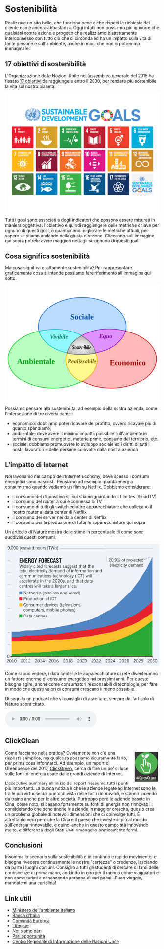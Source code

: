<style>
.centered {
	text-align: center;
}
img.right_side {
  float: right;
  margin:5px 5px 0px 20px;
  width: 50%;
}
img.left_side {
  float:left;
  margin:5px 20px 0px 5px;
  width: 20%;
}

p.clear {
  clear: both;  
}
p.img-container {
  margin-bottom: 15px;
}

p.img-container::after {
  margin-bottom: 15px;
  overflow: hidden;
  clear: both;
}
</style>

# Sostenibilità

Realizzare un sito bello, che funziona bene e che rispetti le richieste del cliente non è ancora abbastanza. Oggi infatti non possiamo più ignorare che qualsiasi nostra azione e progetto che realizziamo è strettamente interconnesso con tutto ciò che ci circonda ed ha un impatto sulla vita di tante persone e sull'ambiente, anche in modi che non ci potremmo immaginare.

## 17 obiettivi di sostenibilità
L'Organizzazione delle Nazioni Unite nell'assemblea generale del 2015 ha fissato [17 obiettivi](https://www.un.org/sustainabledevelopment/sustainable-development-goals/) da raggiungere entro il 2030, per rendere più sostenibile la vita sul nostro pianeta.

<p align="center">
<a href="https://www.un.org/sustainabledevelopment/sustainable-development-goals/">
<img title="17 sustenability goals" alt="17 sustenability goals" src="assets/goals.png"></a>
</p>

Tutti i goal sono associati a degli indicatori che possono essere misurati in maniera oggettiva: l'obiettivo è quindi raggiungere delle metriche chiave per ognuno di questi goal, o quantomeno migliorare le metriche attuali, per sapere se stiamo andando nella giusta direzione. Cliccando sull'immagine qui sopra potrete avere maggiori dettagli su ognuno di questi goal.



## Cosa significa sostenibilità
Ma cosa significa esattamente sostenibilità? Per rappresentare graficamente cosa si intende possiamo fare riferimento all'immagine qui sotto.
<p align="center">
<img title="sustenability diagram" alt="sustenability diagram" src="assets/sustenability.png">
</p>

Possiamo pensare alla sostenibilità, ad esempio della nostra azienda, come l'intersezione di tre diversi campi:
- economico: dobbiamo poter ricavare del profitto, ovvero ricavare più di quanto spendiamo;
- ambientale: deve avere il minimo impatto possibile sull'ambiente in termini di consumi energetici, materie prime, consumo del territorio, etc.
- sociale: dobbiamo promuovere lo sviluppo sociale ed i diritti di tutti i nostri lavoratori e delle persone coinvolte dalla nostra azienda

## L'impatto di Internet

Noi lavoriamo nel campo dell'Internet Economy, dove spesso i consumi energetici sono nascosti. Pensiamo ad esempio quanta energia consumiamo quando vediamo un film su Netflix. Dobbiamo considerare:
- il consumo del dispositivo su cui stiamo guardando il film (es. SmartTV)
- il consumo del router a cui è connessa la TV
- il consumo di tutti gli switch ed altre apparecchiature che collegano il nostro router ai data center di Netflix
- il consumo dei server nei data center di Netflix
- il consumo per la produzione di tutte le apparecchiature qui sopra

Un articolo di [Nature](https://www.nature.com/articles/d41586-018-06610-y) mostra delle stime in percentuale di come sono suddivisi questi consumi.

<p align="center">
<img title="internet impact" alt="internet impact" src="assets/nature.png">
</p>

Come si può vedere, i data center e le apparecchiature di rete diventeranno un fattore enorme di consumo energetico nei prossimi anni. Per questo bisogna agire, anche come consumatori responsabili di tecnologie, per fare in modo che questi valori di consumi crescano il meno possibile.

Di seguito un podcast che vi consiglio di ascoltare, sempre dall'articolo di Nature sopra citato.

<audio controls>
 <source src="assets/nature.mpga" type="audio/mpeg">
Your browser does not support the audio element.
</audio>

## ClickClean
<p class="img-container">

<img class="right_side" title="clickgreen logo" alt="clickgreen logo" src="assets/clickgreen.png" style="width:15%">

Come facciamo nella pratica? Ovviamente non c'è una risposta semplice, ma qualcosa possiamo sicuramente farlo, per prima cosa informarci. Ad esempio, un report di Greenpeace del 2017, [ClickGreen](http://www.clickclean.org/), cerca di fare un po' di luce sulle fonti di energia usate dalle grandi aziende di Internet.
</p>

L'executive summary all'inizio del report riassume tutti i punti più importanti. La buona notizia è che le aziende legate ad Internet sono le tra le più virtuose dal punto di vista delle fonti rinnovabili, e stanno facendo da traino anche per le altre società. Purtroppo però le aziende basate in Cina, come noto, si basano fortemente su fonti di energia non rinnovabili; considerando che sono anche le aziende in maggior crescita, questo crea un problema globale di notevoli dimensioni che ci coinvolge tutti. È altrettanto vero però che la Cina è il paese che investe di più al mondo sull'energia rinnovabile, e quindi anche in questo campo sta innovando molto, a differenza degli Stati Uniti rimangono praticamente fermi...

## Conclusioni
Insomma lo scenario sulla sostenibilità è in continuo e rapido movimento, e bisogna rivedere continuamente le nostre "certezze" o credenze, lasciando da parte i luoghi comuni. Consiglio a tutti gli studenti di cercare di farsi delle conoscenze di prima mano, andando in giro per il mondo come viaggiatori e non come turisti e conoscendo persone di vari paesi...Buon viaggio, mandatemi una cartolina!

## Link utili
- [Ministero dell'ambiente italiano](http://www.minambiente.it/pagina/gli-obiettivi-e-i-target)
- [Banca d'Italia](https://www.bancaditalia.it)
- [Comunità Europea](https://ec.europa.eu)
- [Lifegate](https://www.lifegate.it)
- [Noi siamo pari](https://www.noisiamopari.it/)
- [Pari opportunità](http://www.pariopportunita.gov.it/)
- [Centro Regionale di Informazione delle Nazioni Unite](https://www.unric.org/it)
